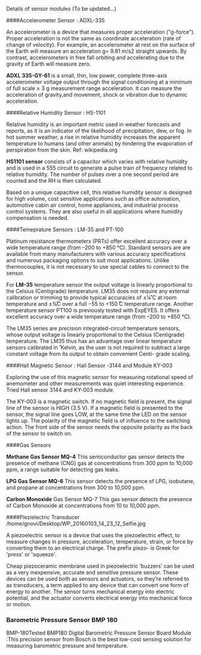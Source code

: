Details of sensor modules
(To be updated...)

####Accelerometer Sensor :  ADXL-335

An accelerometer is a device that measures proper acceleration ("g-force"). Proper acceleration is not the same as coordinate acceleration (rate of change of velocity). For example, an accelerometer at rest on the surface of the Earth will measure an acceleration g= 9.81 m/s2 straight upwards. By contrast, accelerometers in free fall orbiting and accelerating due to the gravity of Earth will measure zero.

**ADXL 335-GY-61** is a small, thin, low power, complete three-axis accelerometer voltage output through the signal conditioning at a minimum of full scale ± 3 g measurement range acceleration. It can measure the  acceleration of gravity,and movement, shock or vibration due to dynamic acceleration.


####Relative Humidity Sensor : HS-1101

Relative humidity is an important metric used in weather forecasts and reports, as it is an indicator of the likelihood of precipitation, dew, or fog. In hot summer weather, a rise in relative humidity increases the apparent temperature to humans (and other animals) by hindering the evaporation of perspiration from the skin. Ref: wikipedia.org


**HS1101 sensor** consists of a capacitor which varies with relative humidity and is used in a 555 circuit to generate a pulse train of frequency related to relative humidity. The number of pulses over a one second period are counted and the RH is then calculated.

Based on a unique capacitive cell, this relative humidity sensor is designed for high volume, cost sensitive applications such as office automation, automotive cabin air control, home appliances, and industrial process control systems. They are also useful in all applications where humidity compensation is needed.

####Temeprature Sensors : LM-35 and PT-100

Platinum resistance thermometers (PRTs) offer excellent accuracy over a wide temperature range (from –200 to +850 °C). Standard sensors are are available from many manufacturers with various accuracy specifications and numerous packaging options to suit most applications. Unlike thermocouples, it is not necessary to use special cables to connect to the sensor. 

For **LM-35**  temperature sensor the output voltage is linearly proportional to the Celsius (Centigrade) temperature. LM35 does not require any external calibration or trimming to provide typical accuracies of ±1⁄4̊ C  at room temperature and ±3⁄4̊C over a full −55 to +150 ̊C temperature range.  Another temperature sensor PT100 is previously  tested with ExpEYES.  It offers excellent accuracy over a wide temperature range (from –200 to +850 °C). 

The LM35 series are precision integrated-circuit temperature sensors, whose output voltage is linearly proportional to the Celsius (Centigrade) temperature. The LM35 thus has an advantage over linear temperature sensors calibrated in ̊ Kelvin, as the user is not required to subtract a large constant voltage from its output to obtain convenient Centi- grade scaling. 

####Hall Magnetic Sensor : Hall Sensor -3144 and Module KY-003

Exploring  the use of this magnetic sensor for measuring rotational speed of anemometer and other measurements was quiet interesting experience.  Tried Hall sensor 3144 and KY-003 module.

The KY-003 is a magnetic switch. If no magnetic field is present, the signal line of the sensor is HIGH (3.5 V). If a magnetic field is presented to the sensor, the signal line goes LOW, at the same time the LED on the sensor lights up. The polarity of the magnetic field is of influence to the switching action. The front side of the sensor needs the opposite polarity as the back of the sensor to switch on.


####Gas Sensors

**Methane Gas Sensor MQ-4** This semiconductor gas sensor detects the presence of methane (CNG) gas at concentrations from 300 ppm to 10,000 ppm, a range suitable for detecting gas leaks. 

**LPG Gas Sensor MQ-6** This sensor detects the presence of LPG, isobutane, and propane at concentrations from 300 to 10,000 ppm. 

**Carbon Monoxide** Gas Sensor MQ-7 This gas sensor detects the presence of Carbon Monoxide at concentrations from 10 to 10,000 ppm.


####Piezielectric Transducer
/home/gnovi/Desktop/WP_20160103_14_23_12_Selfie.jpg


A piezoelectric sensor is a device that uses the piezoelectric effect, to measure changes in pressure, acceleration, temperature, strain, or force by converting them to an electrical charge. The prefix piezo- is Greek for 'press' or 'squeeze'.

Cheap piezoceramic membrane used in piezoelectric ‘buzzers’ can be used as a very inexpensive, accurate and sensitive pressure sensor. These devices can be used both as sensors and actuators, so they’re referred to as transducers, a term applied to any device that can convert one form of energy to another. The sensor turns mechanical energy into electric potential, and the actuator converts electrical energy into mechanical force or motion.

### Barometric Pressure Sensor BMP 180

BMP-180Tested BMP180 Digital Barometric Pressure Sensor Board Module :This precision sensor from Bosch is the best low-cost sensing solution for measuring barometric pressure and temperature.  
